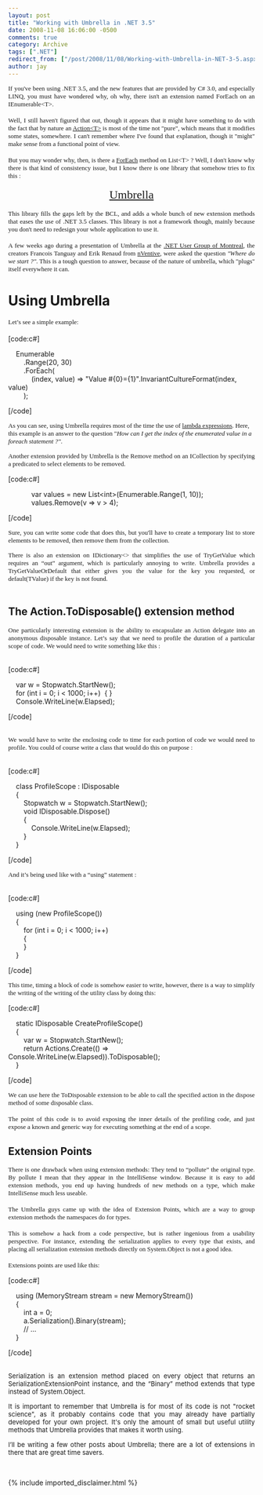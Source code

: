```yaml
---
layout: post
title: "Working with Umbrella in .NET 3.5"
date: 2008-11-08 16:06:00 -0500
comments: true
category: Archive
tags: [".NET"]
redirect_from: ["/post/2008/11/08/Working-with-Umbrella-in-NET-3-5.aspx", "/post/2008/11/08/working-with-umbrella-in-net-3-5.aspx"]
author: jay
---
```

<!-- more -->
<div align="justify">
<font face="trebuchet ms,geneva" size="2">If you&#39;ve been using .NET 3.5, and the new features that are provided by C# 3.0, and especially LINQ, you must have wondered why, oh why, there isn&#39;t an extension named ForEach on an IEnumerable&lt;T&gt;.</font><br />
<font face="trebuchet ms,geneva" size="2">
</font><br />
<font face="trebuchet ms,geneva" size="2">
Well, I still haven&#39;t figured that out, though it appears that it might have something to do with the fact that by nature an <a href="http://msdn.microsoft.com/en-us/library/018hxwa8.aspx" target="_blank" title="Action&lt;T&gt; Delegate - MSDN">Action&lt;T&gt;</a> is most of the time not &quot;pure&quot;, which means that it modifies some states, somewhere. I can&#39;t remember where I&#39;ve found that explanation, though it &quot;might&quot; make sense from a functional point of view.</font><br />
<font face="trebuchet ms,geneva" size="2">
</font><br />
<font face="trebuchet ms,geneva" size="2">
But you may wonder why, then, is there a <a href="http://msdn.microsoft.com/en-us/library/bwabdf9z.aspx" target="_blank" title="List&lt;T&gt;.ForEach">ForEach</a> method on List&lt;T&gt; ? Well, I don&#39;t know why there is that kind of consistency issue, but I know there is one library that somehow tries to fix this :</font>
</div>
<div align="justify">
&nbsp;
</div>
<div align="center">
<font face="trebuchet ms,geneva" size="5">
<a href="http://www.codeplex.com/umbrella" target="_blank" title="Umbrella on CodePlex">Umbrella</a></font><br />
</div>
<div align="center">
&nbsp;
</div>
<div align="justify">
<font face="trebuchet ms,geneva" size="2">
This library fills the gaps left by the BCL, and adds a whole bunch of new extension methods that eases the use of .NET 3.5 classes. This library is not a framework though, mainly because you don&#39;t need to redesign your whole application to use it.</font><br />
<font face="trebuchet ms,geneva" size="2">
</font><br />
<font face="trebuchet ms,geneva" size="2">
A few weeks ago during a presentation of Umbrella at the <a href="http://www.dotnetmontreal.com/" target="_blank" title=".NET Montreal User Group">.NET User Group of Montreal</a>, the creators Francois Tanguay and Erik Renaud from <a href="http://www.nventive.net/dnn/" target="_blank" title="nVentive">nVentive</a>, were asked the question <em>&quot;Where do we start ?&quot;</em>. This is a tough question to answer, because of the nature of umbrella, which &quot;plugs&quot; itself everywhere it can.</font>
</div>
<h1>Using Umbrella</h1>
<p>
<font face="trebuchet ms,geneva" size="2">Let&rsquo;s see a simple example:</font><br />
<br />
[code:c#]
</p>
<p>
&nbsp;&nbsp;&nbsp; Enumerable<br />
&nbsp;&nbsp;&nbsp;&nbsp;&nbsp;&nbsp;&nbsp; .Range(20, 30)<br />
&nbsp;&nbsp;&nbsp;&nbsp;&nbsp;&nbsp;&nbsp; .ForEach(<br />
&nbsp;&nbsp;&nbsp;&nbsp;&nbsp;&nbsp;&nbsp;&nbsp;&nbsp;&nbsp;&nbsp; (index, value) =&gt; &quot;Value #{0}={1}&quot;.InvariantCultureFormat(index, value)<br />
&nbsp;&nbsp;&nbsp;&nbsp;&nbsp;&nbsp;&nbsp; );
</p>
<p>
[/code]
<font face="trebuchet ms,geneva" size="2"></font>
</p>
<p>
<font face="trebuchet ms,geneva" size="2">As you can see, using Umbrella requires most of the time the use of <a href="/admin/Pages/lambda%20expressions" target="_blank" title="Lambda Expressions">lambda expressions</a>. Here, this example is an answer to the question &quot;<em>How can I get the index of the enumerated value in a foreach statement ?&quot;</em>.</font><font face="trebuchet ms,geneva" size="2"></font>
</p>
<div align="justify">
<font face="trebuchet ms,geneva" size="2">
Another extension provided by Umbrella is the Remove method on an ICollection by specifying a predicated to select elements to be removed. </font>
</div>
<p>
[code:c#]
</p>
<p>
&nbsp;&nbsp;&nbsp;&nbsp;&nbsp;&nbsp;&nbsp;&nbsp;&nbsp;&nbsp;&nbsp; var values = new List&lt;int&gt;(Enumerable.Range(1, 10));<br />
&nbsp;&nbsp;&nbsp;&nbsp;&nbsp;&nbsp;&nbsp;&nbsp;&nbsp;&nbsp;&nbsp; values.Remove(v =&gt; v &gt; 4);
</p>
<p>
[/code]
</p>
<p align="justify">
<font face="trebuchet ms,geneva" size="2">Sure, you can write some code that does this, but you&#39;ll have to create a temporary list to store elements to be removed, then remove them from the collection.</font>
</p>
<div align="justify">
</div>
<div align="justify">
<font face="trebuchet ms,geneva" size="2">There is also an extension on IDictionary&lt;&gt; that simplifies the use of TryGetValue which requires an &ldquo;out&rdquo; argument, which is particularly annoying to write. Umbrella provides a TryGetValueOrDefault that either gives you the value for the key you requested, or default(TValue) if the key is not found.</font>
</div>
<div align="justify">
&nbsp;
</div>
<h2>
The Action.ToDisposable() extension method </h2>
<div align="justify">
<font face="trebuchet ms,geneva" size="2">One particularly interesting extension is the ability to encapsulate an Action delegate into an anonymous disposable instance. Let&rsquo;s say that we need to profile the duration of a particular scope of code. We would need to write something like this :</font><br />
</div>
<p>
<br />
[code:c#]
</p>
<p>
&nbsp;&nbsp;&nbsp; var w = Stopwatch.StartNew();<br />
&nbsp;&nbsp;&nbsp; for (int i = 0; i &lt; 1000; i++)&nbsp; { }<br />
&nbsp;&nbsp;&nbsp; Console.WriteLine(w.Elapsed);
</p>
<p>
[/code] <br />
<br />
</p>
<div align="justify">
<font face="trebuchet ms,geneva" size="2">We would have to write the enclosing code to time for each portion of code we would need to profile. You could of course write a class that would do this on purpose :</font><br />
</div>
<p>
<br />
[code:c#]
</p>
<p>
&nbsp;&nbsp;&nbsp; class ProfileScope : IDisposable<br />
&nbsp;&nbsp;&nbsp; {<br />
&nbsp;&nbsp;&nbsp;&nbsp;&nbsp;&nbsp;&nbsp; Stopwatch w = Stopwatch.StartNew();<br />
&nbsp;&nbsp;&nbsp;&nbsp;&nbsp;&nbsp;&nbsp; void IDisposable.Dispose()<br />
&nbsp;&nbsp;&nbsp;&nbsp;&nbsp;&nbsp;&nbsp; {<br />
&nbsp;&nbsp;&nbsp;&nbsp;&nbsp;&nbsp;&nbsp;&nbsp;&nbsp;&nbsp;&nbsp; Console.WriteLine(w.Elapsed);<br />
&nbsp;&nbsp;&nbsp;&nbsp;&nbsp;&nbsp;&nbsp; }<br />
&nbsp;&nbsp;&nbsp; }
</p>
<p>
[/code] <br />
</p>
<div align="justify">
<font face="trebuchet ms,geneva" size="2">And it&rsquo;s being used like with a &ldquo;using&rdquo; statement :</font><br />
</div>
<p>
<br />
[code:c#]
</p>
<p>
&nbsp;&nbsp;&nbsp; using (new ProfileScope())<br />
&nbsp;&nbsp;&nbsp; {<br />
&nbsp;&nbsp;&nbsp;&nbsp;&nbsp;&nbsp;&nbsp; for (int i = 0; i &lt; 1000; i++)<br />
&nbsp;&nbsp;&nbsp;&nbsp;&nbsp;&nbsp;&nbsp; {<br />
&nbsp;&nbsp;&nbsp;&nbsp;&nbsp;&nbsp;&nbsp; }<br />
&nbsp;&nbsp;&nbsp; }
</p>
<p>
[/code] 
</p>
<div align="justify">
<font face="trebuchet ms,geneva" size="2">This time, timing a block of code is somehow easier to write, however, there is a way to simplify the writing of the writing of the utility class by doing this:</font><br />
</div>
<p>
[code:c#]
</p>
<p>
&nbsp;&nbsp;&nbsp; static IDisposable CreateProfileScope()<br />
&nbsp;&nbsp;&nbsp; {<br />
&nbsp;&nbsp;&nbsp;&nbsp;&nbsp;&nbsp;&nbsp; var w = Stopwatch.StartNew();<br />
&nbsp;&nbsp;&nbsp;&nbsp;&nbsp;&nbsp;&nbsp; return Actions.Create(() =&gt; Console.WriteLine(w.Elapsed)).ToDisposable();<br />
&nbsp;&nbsp;&nbsp; }
</p>
<p>
[/code]
</p>
<div align="justify">
<font face="trebuchet ms,geneva" size="2">We can use here the ToDisposable extension to be able to call the specified action in the dispose method of some disposable class.</font><br />
<font face="trebuchet ms,geneva" size="2">
</font><br />
<font face="trebuchet ms,geneva" size="2">
The point of this code is to avoid exposing the inner details of the profiling code, and just expose a known and generic way for executing something at the end of a scope.</font><br />
</div>
<h2>Extension Points<br />
</h2>
<div align="justify">
<font face="trebuchet ms,geneva" size="2">There is one drawback when using extension methods: They tend to &ldquo;pollute&rdquo; the original type. By pollute I mean that they appear in the IntelliSense window. Because it is easy to add extension methods, you end up having hundreds of new methods on a type, which make IntelliSense much less useable.</font>
</div>
<div align="justify">
<br />
<font face="trebuchet ms,geneva" size="2">
The Umbrella guys came up with the idea of Extension Points, which are a way to group extension methods the namespaces do for types.</font><br />
<font face="trebuchet ms,geneva" size="2">
</font><br />
<font face="trebuchet ms,geneva" size="2">
This is somehow a hack from a code perspective, but is rather ingenious from a usability perspective. For instance, extending the serialization applies to every type that exists, and placing all serialization extension methods directly on System.Object is not a good idea.</font><br />
<font face="trebuchet ms,geneva" size="2">
</font><br />
<font face="trebuchet ms,geneva" size="2">
Extensions points are used like this:</font><font face="trebuchet ms,geneva" size="2"></font><br />
</div>
<p>
[code:c#]
</p>
<p>
&nbsp;&nbsp;&nbsp; using (MemoryStream stream = new MemoryStream())<br />
&nbsp;&nbsp;&nbsp; {<br />
&nbsp;&nbsp;&nbsp;&nbsp;&nbsp;&nbsp;&nbsp; int a = 0;<br />
&nbsp;&nbsp;&nbsp;&nbsp;&nbsp;&nbsp;&nbsp; a.Serialization().Binary(stream);<br />
&nbsp;&nbsp;&nbsp;&nbsp;&nbsp;&nbsp;&nbsp; // ...<br />
&nbsp;&nbsp;&nbsp; }
</p>
<p>
[/code] <br />
<br />
</p>
<div align="justify">
<font size="2">Serialization is an extension method placed on every object that returns an SerializationExtensionPoint instance, and the &ldquo;Binary&rdquo; method extends that type instead of System.Object.</font>
</div>
<div align="justify">
</div>
<p align="justify">
<font size="2">It is important to remember that Umbrella is for most of its code is not &quot;rocket science&quot;, as it probably contains code that you may already have partially developed for your own project. It&#39;s only the amount of small but useful utility methods that Umbrella provides that makes it worth using. </font>
</p>
<div align="justify">
</div>
<div align="justify">
<font size="2">
I&rsquo;ll be writing a few other posts about Umbrella; there are a lot of extensions in there that are great time savers.</font>
</div>
<p>
&nbsp;
</p>
<font size="2"></font>

{% include imported_disclaimer.html %}
